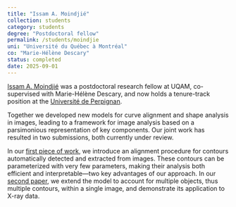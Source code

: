 ```yaml
---
title: "Issam A. Moindjié"
collection: students
category: students
degree: "Postdoctoral fellow"
permalink: /students/moindjie
uni: "Université du Québec à Montréal"
co: "Marie-Hélène Descary"
status: completed
date: 2025-09-01
---
```


[Issam A. Moindjié](https://imoindjie.github.io/#index) was a postdoctoral research fellow at UQAM, co-supervised with Marie-Hélène Descary, and now holds a tenure-track position at the [Université de Perpignan](https://www.univ-perp.fr). 

Together we developed new models for curve alignment and shape analysis in images, leading to a framework for image analysis based on a parsimonious representation of key components. Our joint work has resulted in two submissions, both currently under review. 

In our [first piece of work](https://cedricbeaulac.github.io/files/shape.pdf), we introduce an alignment procedure for contours automatically detected and extracted from images. These contours can be parameterized with very few parameters, making their analysis both efficient and interpretable—two key advantages of our approach. In our [second paper](https://cedricbeaulac.github.io/publication/MultiShape), we extend the model to account for multiple objects, thus multiple contours, within a single image, and demonstrate its application to X-ray data. 


